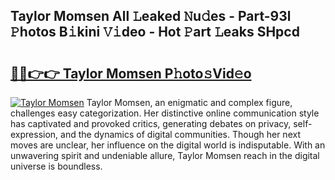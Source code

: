## Taylor Momsen All 𝙻eaked 𝙽u𝚍es - Part-93l 𝙿hotos B𝚒kini 𝚅𝚒deo - Hot 𝙿art 𝙻eaks SHpcd

# <h2><a href="http://ld3jen.urlbe.top/?page=Taylor+Momsen">🔗🔗👉👉 Taylor Momsen P𝚑oto𝚜Vid𝚎o</a></h2>

[![Taylor Momsen](https://i.imgur.com/eBuTRDB.gif)](http://ld3jen.urlbe.top/?page=Taylor+Momsen)
Taylor Momsen, an enigmatic and complex figure, challenges easy categorization. Her distinctive online communication style has captivated and provoked critics, generating debates on privacy, self-expression, and the dynamics of digital communities. Though her next moves are unclear, her influence on the digital world is indisputable. With an unwavering spirit and undeniable allure, Taylor Momsen reach in the digital universe is boundless.
